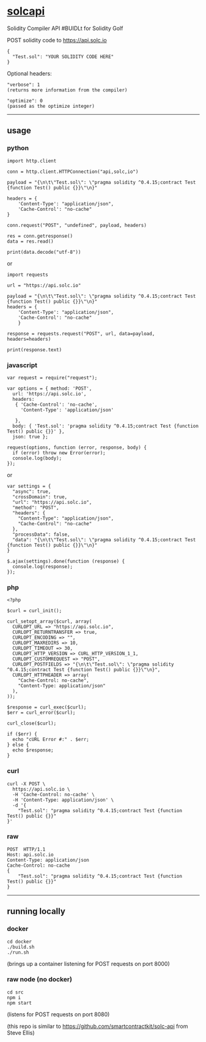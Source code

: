 # [solcapi](https://github.com/austintgriffith/solcapi)

Solidity Compiler API #BUIDLt for Solidity Golf


POST solidity code to https://api.solc.io
```
{
  "Test.sol": "YOUR SOLIDITY CODE HERE"
}
```

Optional headers:
```
"verbose": 1
(returns more information from the compiler)

"optimize": 0
(passed as the optimize integer)
```
------


## usage

### python

```
import http.client

conn = http.client.HTTPConnection("api,solc,io")

payload = "{\n\t\"Test.sol\": \"pragma solidity ^0.4.15;contract Test {function Test() public {}}\"\n}"

headers = {
    'Content-Type': "application/json",
    'Cache-Control': "no-cache"
}

conn.request("POST", "undefined", payload, headers)

res = conn.getresponse()
data = res.read()

print(data.decode("utf-8"))
```
or
```
import requests

url = "https://api.solc.io"

payload = "{\n\t\"Test.sol\": \"pragma solidity ^0.4.15;contract Test {function Test() public {}}\"\n}"
headers = {
    'Content-Type': "application/json",
    'Cache-Control': "no-cache"
    }

response = requests.request("POST", url, data=payload, headers=headers)

print(response.text)
```

### javascript

```
var request = require("request");

var options = { method: 'POST',
  url: 'https://api.solc.io',
  headers:
   { 'Cache-Control': 'no-cache',
     'Content-Type': 'application/json'

   },
  body: { 'Test.sol': 'pragma solidity ^0.4.15;contract Test {function Test() public {}}' },
  json: true };

request(options, function (error, response, body) {
  if (error) throw new Error(error);
  console.log(body);
});
```
or
```
var settings = {
  "async": true,
  "crossDomain": true,
  "url": "https://api.solc.io",
  "method": "POST",
  "headers": {
    "Content-Type": "application/json",
    "Cache-Control": "no-cache"
  },
  "processData": false,
  "data": "{\n\t\"Test.sol\": \"pragma solidity ^0.4.15;contract Test {function Test() public {}}\"\n}"
}

$.ajax(settings).done(function (response) {
  console.log(response);
});
```

### php
```
<?php

$curl = curl_init();

curl_setopt_array($curl, array(
  CURLOPT_URL => "https://api.solc.io",
  CURLOPT_RETURNTRANSFER => true,
  CURLOPT_ENCODING => "",
  CURLOPT_MAXREDIRS => 10,
  CURLOPT_TIMEOUT => 30,
  CURLOPT_HTTP_VERSION => CURL_HTTP_VERSION_1_1,
  CURLOPT_CUSTOMREQUEST => "POST",
  CURLOPT_POSTFIELDS => "{\n\t\"Test.sol\": \"pragma solidity ^0.4.15;contract Test {function Test() public {}}\"\n}",
  CURLOPT_HTTPHEADER => array(
    "Cache-Control: no-cache",
    "Content-Type: application/json"
  ),
));

$response = curl_exec($curl);
$err = curl_error($curl);

curl_close($curl);

if ($err) {
  echo "cURL Error #:" . $err;
} else {
  echo $response;
}
```


### curl
```
curl -X POST \
  https://api.solc.io \
  -H 'Cache-Control: no-cache' \
  -H 'Content-Type: application/json' \
  -d '{
	"Test.sol": "pragma solidity ^0.4.15;contract Test {function Test() public {}}"
}'
```

### raw
```
POST  HTTP/1.1
Host: api.solc.io
Content-Type: application/json
Cache-Control: no-cache
{
	"Test.sol": "pragma solidity ^0.4.15;contract Test {function Test() public {}}"
}
```

______


## running locally

### docker
```
cd docker
./build.sh
./run.sh
```
(brings up a container listening for POST requests on port 8000)

### raw node (no docker)
```
cd src
npm i
npm start
```
(listens for POST requests on port 8080)



(this repo is similar to https://github.com/smartcontractkit/solc-api from Steve Ellis)
